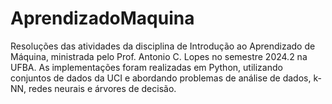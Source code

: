 # AprendizadoMaquina
Resoluções das atividades da disciplina de Introdução ao Aprendizado de Máquina, ministrada pelo Prof. Antonio C. Lopes no semestre 2024.2 na UFBA. As implementações foram realizadas em Python, utilizando conjuntos de dados da UCI e abordando problemas de análise de dados, k-NN, redes neurais e árvores de decisão.
